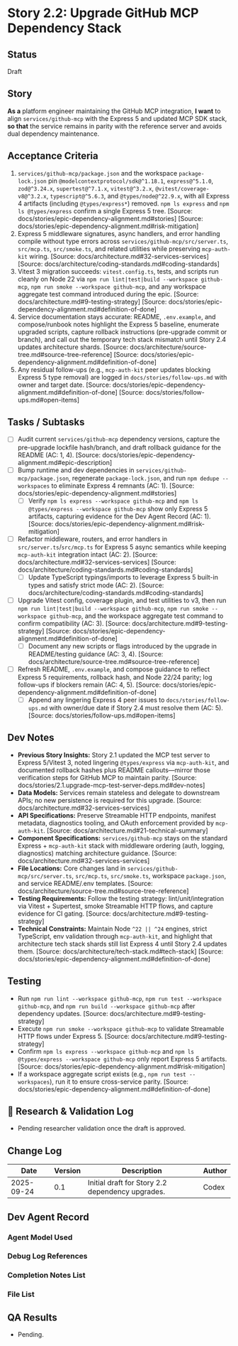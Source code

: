 # Story 2.2: Upgrade GitHub MCP Dependency Stack

## Status
Draft

## Story
**As a** platform engineer maintaining the GitHub MCP integration,
**I want** to align `services/github-mcp` with the Express 5 and updated MCP SDK stack,
**so that** the service remains in parity with the reference server and avoids dual dependency maintenance.

## Acceptance Criteria
1. `services/github-mcp/package.json` and the workspace `package-lock.json` pin `@modelcontextprotocol/sdk@^1.18.1`, `express@^5.1.0`, `zod@^3.24.x`, `supertest@^7.1.x`, `vitest@^3.2.x`, `@vitest/coverage-v8@^3.2.x`, `typescript@^5.6.3`, and `@types/node@^22.9.x`, with all Express 4 artifacts (including `@types/express*`) removed. `npm ls express` and `npm ls @types/express` confirm a single Express 5 tree. [Source: docs/stories/epic-dependency-alignment.md#stories] [Source: docs/stories/epic-dependency-alignment.md#risk-mitigation]
2. Express 5 middleware signatures, async handlers, and error handling compile without type errors across `services/github-mcp/src/server.ts`, `src/mcp.ts`, `src/smoke.ts`, and related utilities while preserving `mcp-auth-kit` wiring. [Source: docs/architecture.md#32-services-services] [Source: docs/architecture/coding-standards.md#coding-standards]
3. Vitest 3 migration succeeds: `vitest.config.ts`, tests, and scripts run cleanly on Node 22 via `npm run lint|test|build --workspace github-mcp`, `npm run smoke --workspace github-mcp`, and any workspace aggregate test command introduced during the epic. [Source: docs/architecture.md#9-testing-strategy] [Source: docs/stories/epic-dependency-alignment.md#definition-of-done]
4. Service documentation stays accurate: README, `.env.example`, and compose/runbook notes highlight the Express 5 baseline, enumerate upgraded scripts, capture rollback instructions (pre-upgrade commit or branch), and call out the temporary tech stack mismatch until Story 2.4 updates architecture shards. [Source: docs/architecture/source-tree.md#source-tree-reference] [Source: docs/stories/epic-dependency-alignment.md#definition-of-done]
5. Any residual follow-ups (e.g., `mcp-auth-kit` peer updates blocking Express 5 type removal) are logged in `docs/stories/follow-ups.md` with owner and target date. [Source: docs/stories/epic-dependency-alignment.md#definition-of-done] [Source: docs/stories/follow-ups.md#open-items]

## Tasks / Subtasks
- [ ] Audit current `services/github-mcp` dependency versions, capture the pre-upgrade lockfile hash/branch, and draft rollback guidance for the README (AC: 1, 4). [Source: docs/stories/epic-dependency-alignment.md#epic-description]
- [ ] Bump runtime and dev dependencies in `services/github-mcp/package.json`, regenerate `package-lock.json`, and run `npm dedupe --workspaces` to eliminate Express 4 remnants (AC: 1). [Source: docs/stories/epic-dependency-alignment.md#stories]
  - [ ] Verify `npm ls express --workspace github-mcp` and `npm ls @types/express --workspace github-mcp` show only Express 5 artifacts, capturing evidence for the Dev Agent Record (AC: 1). [Source: docs/stories/epic-dependency-alignment.md#risk-mitigation]
- [ ] Refactor middleware, routers, and error handlers in `src/server.ts`/`src/mcp.ts` for Express 5 async semantics while keeping `mcp-auth-kit` integration intact (AC: 2). [Source: docs/architecture.md#32-services-services] [Source: docs/architecture/coding-standards.md#coding-standards]
  - [ ] Update TypeScript typings/imports to leverage Express 5 built-in types and satisfy strict mode (AC: 2). [Source: docs/architecture/coding-standards.md#coding-standards]
- [ ] Upgrade Vitest config, coverage plugin, and test utilities to v3, then run `npm run lint|test|build --workspace github-mcp`, `npm run smoke --workspace github-mcp`, and the workspace aggregate test command to confirm compatibility (AC: 3). [Source: docs/architecture.md#9-testing-strategy] [Source: docs/stories/epic-dependency-alignment.md#definition-of-done]
  - [ ] Document any new scripts or flags introduced by the upgrade in README/testing guidance (AC: 3, 4). [Source: docs/architecture/source-tree.md#source-tree-reference]
- [ ] Refresh README, `.env.example`, and compose guidance to reflect Express 5 requirements, rollback hash, and Node 22/24 parity; log follow-ups if blockers remain (AC: 4, 5). [Source: docs/stories/epic-dependency-alignment.md#definition-of-done]
  - [ ] Append any lingering Express 4 peer issues to `docs/stories/follow-ups.md` with owner/due date if Story 2.4 must resolve them (AC: 5). [Source: docs/stories/follow-ups.md#open-items]

## Dev Notes
- **Previous Story Insights:** Story 2.1 updated the MCP test server to Express 5/Vitest 3, noted lingering `@types/express` via `mcp-auth-kit`, and documented rollback hashes plus README callouts—mirror those verification steps for GitHub MCP to maintain parity. [Source: docs/stories/2.1.upgrade-mcp-test-server-deps.md#dev-notes]
- **Data Models:** Services remain stateless and delegate to downstream APIs; no new persistence is required for this upgrade. [Source: docs/architecture.md#32-services-services]
- **API Specifications:** Preserve Streamable HTTP endpoints, manifest metadata, diagnostics tooling, and OAuth enforcement provided by `mcp-auth-kit`. [Source: docs/architecture.md#21-technical-summary]
- **Component Specifications:** `services/github-mcp` stays on the standard Express + `mcp-auth-kit` stack with middleware ordering (auth, logging, diagnostics) matching architecture guidance. [Source: docs/architecture.md#32-services-services]
- **File Locations:** Core changes land in `services/github-mcp/src/server.ts`, `src/mcp.ts`, `src/smoke.ts`, workspace `package.json`, and service README/.env templates. [Source: docs/architecture/source-tree.md#source-tree-reference]
- **Testing Requirements:** Follow the testing strategy: lint/unit/integration via Vitest + Supertest, smoke Streamable HTTP flows, and capture evidence for CI gating. [Source: docs/architecture.md#9-testing-strategy]
- **Technical Constraints:** Maintain Node `^22 || ^24` engines, strict TypeScript, env validation through `mcp-auth-kit`, and highlight that architecture tech stack shards still list Express 4 until Story 2.4 updates them. [Source: docs/architecture/tech-stack.md#tech-stack] [Source: docs/stories/epic-dependency-alignment.md#definition-of-done]

## Testing
- Run `npm run lint --workspace github-mcp`, `npm run test --workspace github-mcp`, and `npm run build --workspace github-mcp` after dependency updates. [Source: docs/architecture.md#9-testing-strategy]
- Execute `npm run smoke --workspace github-mcp` to validate Streamable HTTP flows under Express 5. [Source: docs/architecture.md#9-testing-strategy]
- Confirm `npm ls express --workspace github-mcp` and `npm ls @types/express --workspace github-mcp` only report Express 5 artifacts. [Source: docs/stories/epic-dependency-alignment.md#risk-mitigation]
- If a workspace aggregate script exists (e.g., `npm run test --workspaces`), run it to ensure cross-service parity. [Source: docs/stories/epic-dependency-alignment.md#definition-of-done]

## 🔬 Research & Validation Log
- Pending researcher validation once the draft is approved.

## Change Log
| Date       | Version | Description                                   | Author |
|------------|---------|-----------------------------------------------|--------|
| 2025-09-24 | 0.1     | Initial draft for Story 2.2 dependency upgrades. | Codex |

## Dev Agent Record
### Agent Model Used

### Debug Log References

### Completion Notes List

### File List

## QA Results
- Pending.

